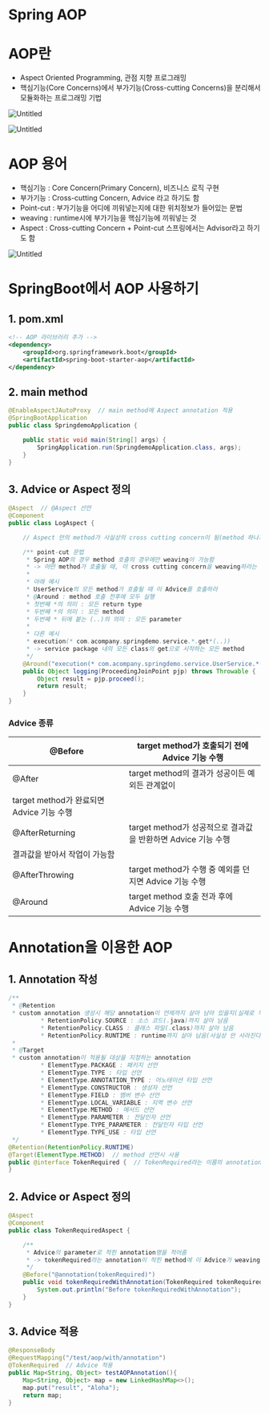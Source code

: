 # Spring AOP

# AOP란

- Aspect Oriented Programming, 관점 지향 프로그래밍
- 핵심기능(Core Concerns)에서 부가기능(Cross-cutting Concerns)을 분리해서 모듈화하는 프로그래밍 기법

![Untitled](Spring%20AOP%20b1debdd992ab41cdbf605734bda97c4f/Untitled.png)

![Untitled](Spring%20AOP%20b1debdd992ab41cdbf605734bda97c4f/Untitled%201.png)

# AOP 용어

- 핵심기능 : Core Concern(Primary Concern), 비즈니스 로직 구현
- 부가기능 : Cross-cutting Concern, Advice 라고 하기도 함
- Point-cut : 부가기능을 어디에 끼워넣는지에 대한 위치정보가 들어있는 문법
- weaving : runtime시에 부가기능을 핵심기능에 끼워넣는 것
- Aspect : Cross-cutting Concern + Point-cut
              스프링에서는 Advisor라고 하기도 함

![Untitled](Spring%20AOP%20b1debdd992ab41cdbf605734bda97c4f/Untitled%202.png)

# SpringBoot에서 AOP 사용하기

## 1. pom.xml

```xml
<!-- AOP 라이브러리 추가 -->
<dependency>
    <groupId>org.springframework.boot</groupId>
    <artifactId>spring-boot-starter-aop</artifactId>
</dependency>
```

## 2. main method

```java
@EnableAspectJAutoProxy  // main method에 Aspect annotation 적용
@SpringBootApplication
public class SpringdemoApplication {

	public static void main(String[] args) {
		SpringApplication.run(SpringdemoApplication.class, args);
	}
}
```

## 3. Advice or Aspect 정의

```java
@Aspect  // @Aspect 선언
@Component
public class LogAspect {

    // Aspect 안의 method가 사실상의 cross cutting concern이 됨(method 하나가 Advice)

    /** point-cut 문법
     * Spring AOP의 경우 method 호출의 경우에만 weaving이 가능함
     * -> 어떤 method가 호출될 때, 이 cross cutting concern을 weaving하라는 내용
     *
     * 아래 예시
     * UserService의 모든 method가 호출될 때 이 Advice를 호출하라
     * @Around : method 호출 전후에 모두 실헹
     * 첫번째 *의 의미 : 모든 return type
     * 두번째 *의 의미 : 모든 method
     * 두번째 * 뒤에 붙는 (..)의 의미 : 모든 parameter
     *
     * 다른 예시
     * execution(* com.acompany.springdemo.service.*.get*(..))
     * -> service package 내의 모든 class의 get으로 시작하는 모든 method
     */
    @Around("execution(* com.acompany.springdemo.service.UserService.*(..))")
    public Object logging(ProceedingJoinPoint pjp) throws Throwable {
        Object result = pjp.proceed();
        return result;
    }
}
```

### Advice 종류

| @Before | target method가 호출되기 전에 Advice 기능 수행 |
| --- | --- |
| @After | target method의 결과가 성공이든 예외든 관계없이
target method가 완료되면 Advice 기능 수행 |
| @AfterReturning | target method가 성공적으로 결과값을 반환하면 Advice 기능 수행
결과값을 받아서 작업이 가능함 |
| @AfterThrowing | target method가 수행 중 예외를 던지면 Advice 기능 수행 |
| @Around | target method 호출 전과 후에 Advice 기능 수행 |

# Annotation을 이용한 AOP

## 1. Annotation 작성

```java
/**
 * @Retention
 * custom annotation 생성시 해당 annotation이 언제까지 살아 남아 있을지(실제로 적용, 유지되는 범위) 결정
		 * RetentionPolicy.SOURCE : 소스 코드(.java)까지 살아 남음
		 * RetentionPolicy.CLASS : 클래스 파일(.class)까지 살아 남음
		 * RetentionPolicy.RUNTIME : runtime까지 살아 남음(사실상 안 사라진다고 보면 됨)
 *
 * @Target
 * custom annotation이 적용될 대상을 지정하는 annotation
		 * ElementType.PACKAGE : 패키지 선언
		 * ElementType.TYPE : 타입 선언
		 * ElementType.ANNOTATION_TYPE : 어노테이션 타입 선언
		 * ElementType.CONSTRUCTOR : 생성자 선언
		 * ElementType.FIELD : 멤버 변수 선언
		 * ElementType.LOCAL_VARIABLE : 지역 변수 선언
		 * ElementType.METHOD : 메서드 선언
		 * ElementType.PARAMETER : 전달인자 선언
		 * ElementType.TYPE_PARAMETER : 전달인자 타입 선언
		 * ElementType.TYPE_USE : 타입 선언
 */
@Retention(RetentionPolicy.RUNTIME)
@Target(ElementType.METHOD)  // method 선언시 사용
public @interface TokenRequired {  // TokenRequired라는 이름의 annotation 생성
}
```

## 2. Advice or Aspect 정의

```java
@Aspect
@Component
public class TokenRequiredAspect {

    /**
     * Advice의 parameter로 적힌 annotation명을 적어줌
     * -> tokenRequired라는 annotation이 적힌 method에 이 Advice가 weaving됨
     */
    @Before("@annotation(tokenRequired)")
    public void tokenRequiredWithAnnotation(TokenRequired tokenRequired) throws Throwable{
        System.out.println("Before tokenRequiredWithAnnotation");
    }
}
```

## 3. Advice 적용

```java
@ResponseBody
@RequestMapping("/test/aop/with/annotation")
@TokenRequired  // Advice 적용
public Map<String, Object> testAOPAnnotation(){
    Map<String, Object> map = new LinkedHashMap<>();
    map.put("result", "Aloha");
    return map;
}
```